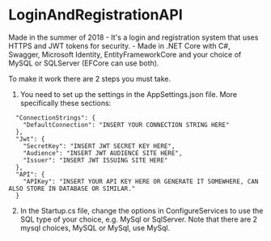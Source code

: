 # LoginAndRegistrationAPI
Made in the summer of 2018 - It's a login and registration system that uses HTTPS and JWT tokens for security. - Made in .NET Core with C#, Swagger, Microsoft Identity, EntityFrameworkCore and your choice of MySQL or SQLServer (EFCore can use both).

To make it work there are 2 steps you must take.

1. You need to set up the settings in the AppSettings.json file. More specifically these sections:

```
  "ConnectionStrings": {
    "DefaultConnection": "INSERT YOUR CONNECTION STRING HERE"
  },
  "Jwt": {
    "SecretKey": "INSERT JWT SECRET KEY HERE",
    "Audience": "INSERT JWT AUDIENCE SITE HERE",
    "Issuer": "INSERT JWT ISSUING SITE HERE"
  },
  "API": {
    "APIKey": "INSERT YOUR API KEY HERE OR GENERATE IT SOMEWHERE, CAN ALSO STORE IN DATABASE OR SIMILAR."
  }
```

2. In the Startup.cs file, change the options in ConfigureServices to use the SQL type of your choice, e.g. MySql or SqlServer.
Note that there are 2 mysql choices, MySQL or MySql, use MySql.